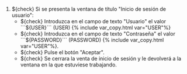 1. ${check} Si se presenta la ventana de título "Inicio de sesión de usuario":
   * ${check} Introduzca en el campo de texto "Usuario" el valor ```${USER}``` (USER)  {% include var_copy.html var="USER"%}
   * ${check} Introduzca en el campo de texto "Contraseña" el valor ```${PASSWORD}``` (PASSWORD)  {% include var_copy.html var="USER"%}.
   * ${check} Pulse el botón "Aceptar".
   * ${check} Se cerrara la venta de inicio de sesión y le devolverá a la ventana en la que estuviese trabajando.
